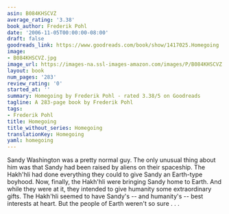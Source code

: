 ```yaml
---
asin: B084KHSCVZ
average_rating: '3.38'
book_author: Frederik Pohl
date: '2006-11-05T00:00:00-08:00'
draft: false
goodreads_link: https://www.goodreads.com/book/show/1417025.Homegoing
image:
- B084KHSCVZ.jpg
image_url: https://images-na.ssl-images-amazon.com/images/P/B084KHSCVZ.01._SCLZZZZZZZ.jpg
layout: book
num_pages: '283'
review_rating: '0'
started_at: ''
summary: Homegoing by Frederik Pohl - rated 3.38/5 on Goodreads
tagline: A 283-page book by Frederik Pohl
tags:
- Frederik Pohl
title: Homegoing
title_without_series: Homegoing
translationKey: Homegoing
yaml: homegoing
---
```


Sandy Washington was a pretty normal guy. The only unusual thing about him was that Sandy had been raised by aliens on their spaceship. The Hakh'hli had done everything they could to give Sandy an Earth-type boyhood. Now, finally, the Hakh'hli were bringing Sandy home to Earth. And while they were at it, they intended to give humanity some extraordinary gifts. The Hakh'hli seemed to have Sandy's -- and humanity's -- best interests at heart. But the people of Earth weren't so sure . . .